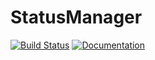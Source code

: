 # StatusManager

[![Build Status](https://travis-ci.org/status-manager/status-manager.svg?branch=master)](https://travis-ci.org/status-manager/status-manager)
[![Documentation](https://img.shields.io/badge/documentation-on%20hexdocs-green.svg)](https://hexdocs.pm/status-manager/)

